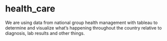 # health_care
We are using data from national group health management with tableau to determine and visualize what’s happening throughout the country relative to diagnosis, lab results and other things.
